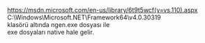 https://msdn.microsoft.com/en-us/library/6t9t5wcf(v=vs.110).aspx  
C:\Windows\Microsoft.NET\Framework64\v4.0.30319  
klasörü altında ngen.exe dosyası ile  
exe dosyaları native hale gelir.  
